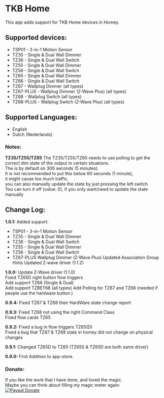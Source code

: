 # TKB Home
This app adds support for TKB Home devices in Homey.

## Supported devices:
+ TSP01 - 3-in-1 Motion Sensor
+ TZ35 - Single & Dual Wall Dimmer
+ TZ36 - Single & Dual Wall Switch
+ TZ55 - Single & Dual Wall Dimmer
+ TZ56 - Single & Dual Wall Switch
+ TZ65 - Single & Dual Wall Dimmer
+ TZ66 - Single & Dual Wall Switch
+ TZ67 - Wallplug Dimmer (all types)
+ TZ67-PLUS - Wallplug Dimmer (Z-Wave Plus) (all types)
+ TZ68 - Wallplug Switch (all types)
+ TZ68-PLUS - Wallplug Switch (Z-Wave Plus) (all types)

## Supported Languages:
* English
* Dutch (Nederlands)

### Notes:
**TZ35/TZ55/TZ65**
The TZ35/TZ55/TZ65 needs to use polling to get the correct dim state of the output in certain situations.  
The is by default on 300 seconds (5 minutes).  
It is not recommended to put this below 60 seconds (1 minute),  
it might cause too much traffic.  
you can also manually update the state by just pressing the left switch  
You can turn it off (value: 0), if you only want/need to update the state manually

## Change Log:
**1.0.1:**
Added support:
* TSP01 - 3-in-1 Motion Sensor
* TZ35 - Single & Dual Wall Dimmer
* TZ36 - Single & Dual Wall Switch
* TZ55 - Single & Dual Wall Dimmer
* TZ56 - Single & Dual Wall Switch
* TZ67-PLUS Wallplug Dimmer (Z-Wave Plus)
Updated Association Group Hints
Updated Z-wave driver (1.1.2)

**1.0.0:**
Update Z-Wave driver (1.1.0)  
Fixed TZ65D right button flow triggers  
Add support TZ66 (Single & Dual)  
Add support TZBET68 (all types)
Add Polling for TZ67 and TZ68 (needed if people use the hardware button.)

**0.9.4:**
Fixed TZ67 & TZ68 their HardWare state change report

**0.9.3:**
Fixed TZ68 not using the right Command Class  
Fixed flow cards TZ65

**0.9.2:**
Fixed a bug in flow triggers TZ65(D)  
Fixed a bug that TZ67 & TZ68 state in homey did not change on physical changes

**0.9.1:**
Changed TZ65D to TZ65 (TZ65S & TZ65D are both same driver)  

**0.9.0:**
First Addition to app-store.

### Donate:
If you like the work that I have done, and loved the magic.  
Maybe you can think about filling my magic meter again:  
[![Paypal Donate](https://www.paypalobjects.com/en_US/i/btn/btn_donate_LG.gif)](https://www.paypal.com/cgi-bin/webscr?cmd=_s-xclick&hosted_button_id=CH7AVGUY9KEQJ)
